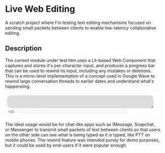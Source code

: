 # Live Web Editing
A scratch project where I'm testing text editing mechanisms focused on sending small packets between clients to enable low-latency collaborative editing.

## Description
The current module under test.htm uses a Lit-based Web Component that captures and stores it's per-character input, and produces a progress bar that can be used to rewind its input, including any mistakes or deletions. This is a micro-level implementation of a concept used in Google Wave to rewind large conversation threads to earlier dates and understand what's happeneing.

![A moving demo of the textbox and its rewind bar](https://raw.githubusercontent.com/TotalChris/Live-Web-Editing/main/demo.gif)

The ideal usage would be for chat-like apps such as iMessage, Snapchat, or Messenger to transmit small packets of text between clients so that users on the other side can see what is being typed as it is typed, like PTT on mobile phones. The rewind feature was intended purely for demo purposes, but it could be used by end-users if it were popular enough.